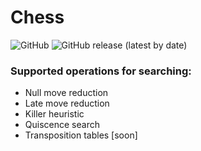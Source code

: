 # Chess


![GitHub](https://img.shields.io/github/license/Luecx/Chess)
![GitHub release (latest by date)](https://img.shields.io/github/v/release/Luecx/Chess)


### Supported operations for searching:

- Null move reduction
- Late move reduction
- Killer heuristic 
- Quiscence search
- Transposition tables [soon]
 
